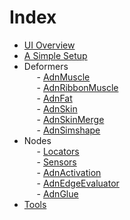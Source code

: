 # Index

- [UI Overview](ui_overview)
- [A Simple Setup](simple_setup)
- Deformers </br>
&nbsp;&nbsp;&nbsp;&nbsp; - [AdnMuscle](muscle) </br>
&nbsp;&nbsp;&nbsp;&nbsp; - [AdnRibbonMuscle](ribbon) </br>
&nbsp;&nbsp;&nbsp;&nbsp; - [AdnFat](fat) </br>
&nbsp;&nbsp;&nbsp;&nbsp; - [AdnSkin](skin) </br>
&nbsp;&nbsp;&nbsp;&nbsp; - [AdnSkinMerge](skin_merge) </br>
&nbsp;&nbsp;&nbsp;&nbsp; - [AdnSimshape](simshape) </br>
- Nodes </br>
&nbsp;&nbsp;&nbsp;&nbsp; - [Locators](locators) </br>
&nbsp;&nbsp;&nbsp;&nbsp; - [Sensors](sensors) </br>
&nbsp;&nbsp;&nbsp;&nbsp; - [AdnActivation](activation) </br>
&nbsp;&nbsp;&nbsp;&nbsp; - [AdnEdgeEvaluator](edge_evaluator) </br>
&nbsp;&nbsp;&nbsp;&nbsp; - [AdnGlue](glue) </br>
- [Tools](tools)
